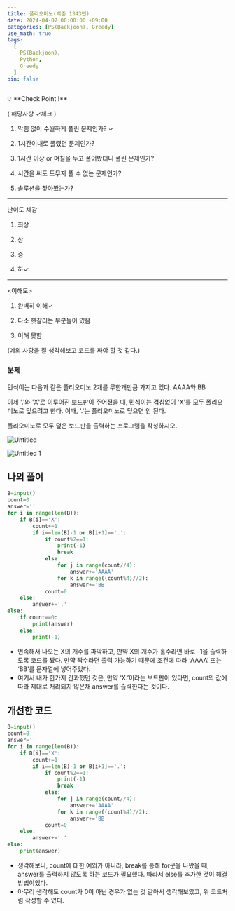 ```yaml
---
title: 폴리오미노(백준 1343번)
date: 2024-04-07 00:00:00 +09:00
categories: [PS(Baekjoon), Greedy]
use_math: true
tags:
  [
    PS(Baekjoon),
    Python,
    Greedy
  ]
pin: false
---
```


<aside>
💡 **Check Point !**

( 해당사항 ✓체크 )

1. 막힘 없이 수월하게 풀린 문제인가? ✓

2. 1시간이내로 풀렸던 문제인가?

3. 1시간 이상 or 며칠을 두고 풀어봤더니 풀린 문제인가?

4. 시간을 써도 도무지 풀 수 없는 문제인가?

5. 솔루션을 찾아봤는가?

---

난이도 체감

1. 최상

2. 상

3. 중

4. 하✓

---

<이해도>

1. 완벽히 이해✓

2. 다소 헷갈리는 부분들이 있음

3. 이해 못함

(예외 사항을 잘 생각해보고 코드를 짜야 할 것 같다.)

</aside>

### 문제

민식이는 다음과 같은 폴리오미노 2개를 무한개만큼 가지고 있다. AAAA와 BB

이제 '.'와 'X'로 이루어진 보드판이 주어졌을 때, 민식이는 겹침없이 'X'를 모두 폴리오미노로 덮으려고 한다. 이때, '.'는 폴리오미노로 덮으면 안 된다.

폴리오미노로 모두 덮은 보드판을 출력하는 프로그램을 작성하시오.

![Untitled](https://github.com/gihuni99/gihuni99.github.io/assets/90080065/f4d99f38-5403-4c1f-a7a7-a840ab3d36f3)

![Untitled 1](https://github.com/gihuni99/gihuni99.github.io/assets/90080065/62b1798f-858d-41de-88f0-e3f04ccdc053)

## 나의 풀이

```python
B=input()
count=0
answer=''
for i in range(len(B)):
    if B[i]=='X':
        count+=1
        if i==len(B)-1 or B[i+1]=='.':
            if count%2==1:
                print(-1)
                break
            else:
                for j in range(count//4):
                    answer+='AAAA'
                for k in range((count%4)//2):
                    answer+='BB'
            count=0
    else:
        answer+='.'
else:
    if count==0:
        print(answer)
    else:
        print(-1)
```

- 연속해서 나오는 X의 개수를 파악하고, 만약 X의 개수가 홀수라면 바로 -1을 출력하도록 코드를 짰다. 만약 짝수라면 출력 가능하기 때문에 조건에 따라 ‘AAAA’ 또는 ‘BB’를 문자열에 넣어주었다.
- 여기서 내가 한가지 간과했던 것은, 만약 ‘X.’이라는 보드판이 있다면, count의 값에 따라 제대로 처리되지 않은채 answer를 출력한다는 것이다.

## 개선한 코드

```python
B=input()
count=0
answer=''
for i in range(len(B)):
    if B[i]=='X':
        count+=1
        if i==len(B)-1 or B[i+1]=='.':
            if count%2==1:
                print(-1)
                break
            else:
                for j in range(count//4):
                    answer+='AAAA'
                for k in range((count%4)//2):
                    answer+='BB'
            count=0
    else:
        answer+='.'
else:
    print(answer)
```

- 생각해보니, count에 대한 예외가 아니라, break를 통해 for문을 나왔을 때, answer를 출력하지 않도록 하는 코드가 필요했다. 따라서 else를 추가한 것이 해결 방법이었다.
- 아무리 생각해도 count가 0이 아닌 경우가 없는 것 같아서 생각해보았고, 위 코드처럼 작성할 수 있다.